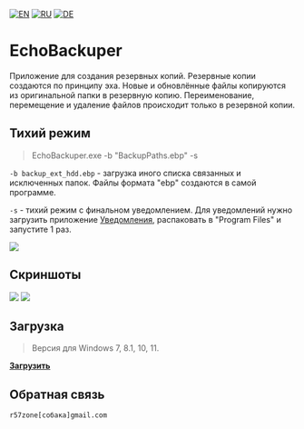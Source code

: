 [![EN](https://user-images.githubusercontent.com/9499881/33184537-7be87e86-d096-11e7-89bb-f3286f752bc6.png)](https://github.com/r57zone/EchoBackuper/blob/master/README.md) 
[![RU](https://user-images.githubusercontent.com/9499881/27683795-5b0fbac6-5cd8-11e7-929c-057833e01fb1.png)](https://github.com/r57zone/EchoBackuper/blob/master/README.RU.md)
[![DE](https://github-production-user-asset-6210df.s3.amazonaws.com/9499881/260246889-6c5b3633-6c6d-48d2-a054-d6d9e1017394.png)](https://github.com/r57zone/EchoBackuper/blob/master/README.DE.md)

# EchoBackuper
Приложение для создания резервных копий. Резервные копии создаются по принципу эха. Новые и обновлённые файлы копируются из оригинальной папки в резервную копию. Переименование, перемещение и удаление файлов происходит только в резервной копии.

## Тихий режим
>EchoBackuper.exe -b "BackupPaths.ebp" -s

`-b backup_ext_hdd.ebp` - загрузка иного списка связанных и исключенных папок. Файлы формата "ebp" создаются в самой программе.

`-s` - тихий режим с финальном уведомлением. Для уведомлений нужно загрузить приложение [Уведомления](https://github.com/r57zone/notifications), распаковать в "Program Files" и запустите 1 раз.

![](https://user-images.githubusercontent.com/9499881/65593028-c4bd1c00-dfa0-11e9-8baf-9f3bc571933e.png)

## Скриншоты
[![](https://github-production-user-asset-6210df.s3.amazonaws.com/9499881/260224551-28062e0d-e4dd-49cf-a4a6-ed5d2b61f5e7.jpg)](https://github.com/r57zone/EchoBackuper/assets/9499881/20ba3b9b-1cc0-477c-bd5b-1c7624104a06)
[![](https://github-production-user-asset-6210df.s3.amazonaws.com/9499881/260224561-2ddde940-ca38-49de-af7f-fcf313da8f2e.jpg)](https://github.com/r57zone/EchoBackuper/assets/9499881/d2803032-ff6b-47d1-a2a0-246dc1bcb35e)

## Загрузка
>Версия для Windows 7, 8.1, 10, 11.

**[Загрузить](https://github.com/r57zone/EchoBackuper/releases)**

## Обратная связь
`r57zone[собака]gmail.com`